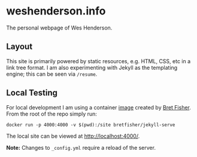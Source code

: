# weshenderson.info
The personal webpage of Wes Henderson.

## Layout
This site is primarily powered by static resources, e.g. HTML, CSS, etc in a link tree format. I am also experimenting with Jekyll as the templating engine; this can be seen via `/resume`.

## Local Testing
For local development I am using a container [image](https://hub.docker.com/r/bretfisher/jekyll-serve) created by [Bret Fisher](https://github.com/BretFisher). From the root of the repo simply run:

```
docker run -p 4000:4000 -v $(pwd):/site bretfisher/jekyll-serve
```

The local site can be viewed at [http://localhost:4000/](http://localhost:4000/).

**Note:** Changes to `_config.yml` require a reload of the server.
